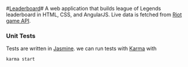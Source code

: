 #[Leaderboard](https://htmlpreview.github.io/?https://github.com/yujerlin/Leaderboard/blob/master/app/index.html#)#
A web application that builds league of Legends leaderboard in HTML, CSS, and AngularJS. Live data is fetched from [Riot game API](https://developer.riotgames.com/).


### Unit Tests ###

Tests are written in [Jasmine](http://jasmine.github.io/).
we can run tests with [Karma](http://karma-runner.github.io/0.13/index.html) with

```karma start```

